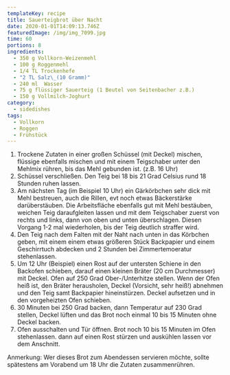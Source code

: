 ```yaml
---
templateKey: recipe
title: Sauerteigbrot über Nacht
date: 2020-01-01T14:09:13.746Z
featuredImage: /img/img_7099.jpg
time: 60
portions: 8
ingredients:
  - 350 g Vollkorn-Weizenmehl
  - 100 g Roggenmehl
  - 1/4 TL Trockenhefe
  - "2 TL Salz\_(10 Gramm)"
  - 240 ml  Wasser
  - 75 g flüssiger Sauerteig (1 Beutel von Seitenbacher z.B.)
  - 150 g Vollmilch-Joghurt
category:
  - sidedishes
tags:
  - Vollkorn
  - Roggen
  - Frühstück
---
```

1. Trockene Zutaten in einer großen Schüssel (mit Deckel) mischen, flüssige ebenfalls mischen und mit einem Teigschaber unter den Mehlmix rühren, bis das Mehl gebunden ist. (z.B. 16 Uhr)
2. Schüssel verschließen. Den Teig bei 18 bis 21 Grad Celsius rund 18 Stunden ruhen lassen.
3. Am nächsten Tag (im Beispiel 10 Uhr) ein Gärkörbchen sehr dick mit Mehl bestreuen, auch die Rillen, evt noch etwas Bäckerstärke darüberstäuben. Die Arbeitsfläche ebenfalls gut mit Mehl bestäuben, weichen Teig daraufgleiten lassen und mit dem Teigschaber zuerst von rechts und links, dann von oben und unten überschlagen. Diesen Vorgang 1-2 mal wiederholen, bis der Teig deutlich straffer wird. 
4. Den Teig nach dem Falten mit der Naht nach unten in das Körbchen geben, mit einem einem etwas größeren Stück Backpapier und einem Geschirrtuch abdecken und 2 Stunden bei Zimmertemoeratur stehenlassen. 
5. Um 12 Uhr (Beispiel) einen Rost auf der untersten Schiene in den Backofen schieben, darauf einen kleinen Bräter (20 cm Durchmesser) mit Deckel. Ofen auf 250 Grad Ober-/Unterhitze stellen. Wenn der Ofen heiß ist, den Bräter herausholen, Deckel (Vorsicht, sehr heiß!) abnehmen und den Teig samt Backpapier hineinstürzen. Deckel aufsetzen und in den vorgeheizten Ofen schieben. 
6. 30 Minuten bei 250 Grad backen, dann Temperatur auf 230 Grad stellen, Deckel lüften und das Brot noch einmal 10 bis 15 Minuten ohne Deckel backen.
7. Ofen ausschalten und Tür öffnen. Brot noch 10 bis 15 Minuten im Ofen stehenlassen. dann auf einen Rost stürzen und auskühlen lassen vor dem Anschnitt.

Anmerkung: Wer dieses Brot zum Abendessen servieren möchte, sollte spätestens am Vorabend um 18 Uhr die Zutaten zusammenrühren.
